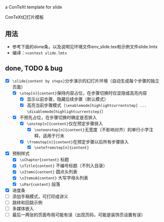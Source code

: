a ConTeXt template for slide

ConTeXt幻灯片模板

## 用法

* 参考下面的done条，以及说明见环境文件env_slide.tex和示例文件slide.lmtx
* 编译：`>context slide.lmtx`

## done, TODO & bug 

* [x] `\slide{content by steps}`分步演示的幻灯片环境（自动生成每个步骤的独立页面）
  * [x] `\step[n]{content}`保持内容占位，在步骤切换时仅显隐或高亮内容
    * [x] 显示以前步骤，隐藏后续步骤（默认模式）
    * [x] 高亮当前步骤模式（`\enablemode[highlightcurrentstep] ... \disablemode[highlightcurrentstep]`）
  * [x] 不预先占位，在步骤切换时确定是否排入
    * [x] `\onstep[n]{content}`仅在预定步骤排入
      * [x] `\noteonstep[n]{content}`无宽度（不影响对齐）的单行小字注释，适用于行末
    * [x] `\fromstep[n]{content}`在预定步骤以后所有步骤排入
      * [x] `\notefromstep[n]{content}`
* [x] 预制样式
  * [x] `\sChapter{content}` 标题
  * [x] `\sTitle{content}` 不编号标题（不列入目录）
  * [x] `\sItems{content}` 圆点头列表
  * [x] `\sItemsA{content}` 大写字母头列表
  * [x] `\sPar{content}` 段落
* [x] 进度条
* [ ] 添加手稿模式，可打印成讲义
* [ ] 跳转和回跳示例
* [ ] 多媒体嵌入
* [ ] 最后一两张的页面布局可能有误（出现页码，可能是装饰页设置有误）
